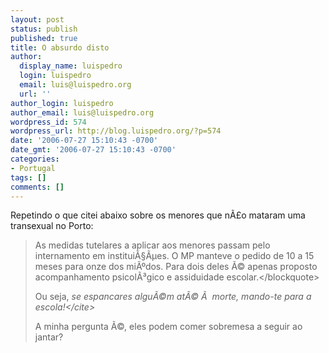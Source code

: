 ```yaml
---
layout: post
status: publish
published: true
title: O absurdo disto
author:
  display_name: luispedro
  login: luispedro
  email: luis@luispedro.org
  url: ''
author_login: luispedro
author_email: luis@luispedro.org
wordpress_id: 574
wordpress_url: http://blog.luispedro.org/?p=574
date: '2006-07-27 15:10:43 -0700'
date_gmt: '2006-07-27 15:10:43 -0700'
categories:
- Portugal
tags: []
comments: []
---
```

<p>Repetindo o que citei abaixo sobre os menores que n&Atilde;&pound;o mataram uma transexual no Porto:</p>
<blockquote><p>As medidas tutelares a aplicar aos menores passam pelo internamento em institui&Atilde;&sect;&Atilde;&micro;es. O MP manteve o pedido de 10 a 15 meses para onze dos mi&Atilde;&ordm;dos. Para dois deles &Atilde;&copy; apenas proposto acompanhamento psicol&Atilde;&sup3;gico e assiduidade escolar.<&#47;blockquote></p>
<p>Ou seja, <cite>se espancares algu&Atilde;&copy;m at&Atilde;&copy; &Atilde;&nbsp; morte, mando-te para a escola!<&#47;cite></p>
<p>A minha pergunta &Atilde;&copy;, eles podem comer sobremesa a seguir ao jantar?</p>
